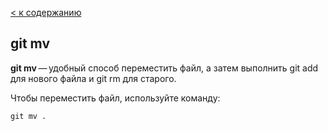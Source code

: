[< к содержанию](./readme.md)

## git mv

**git mv** — удобный способ переместить файл, а затем выполнить git add для нового файла и git rm для старого.

Чтобы переместить файл, используйте команду:

```bash=
git mv .
```